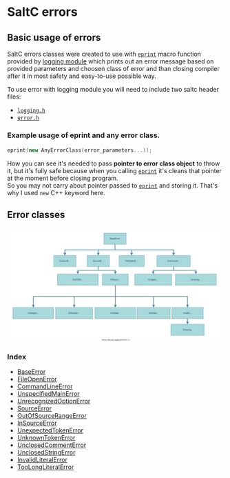 # SaltC errors

## Basic usage of errors
SaltC errors classes were created to use with [`eprint`]() macro function provided by
    [logging module]() which prints out an error message based on provided parameters and choosen class of error and than closing compiler after it in most safety and easy-to-use possible way.

To use error with logging module you will need to include two saltc header files:
+ [`logging.h`]()
+ [`error.h`]()

### **Example usage of eprint and any error class.**
```cpp
eprint(new AnyErrorClass(error_parameters...));
```

How you can see it's needed to pass **pointer to error class object** to throw it,
    but it's fully safe because when you calling [`eprint`]() it's cleans that pointer at the moment before closing program.<br>
    So you may not carry about pointer passed to [`eprint`]() and storing it. That's why I used `new` C++ keyword here.


## Error classes
![Error classes diagram](../__assets__/errors.drawio.svg)

### **Index**
+ [BaseError](./errors/BaseError.md)
+ [FileOpenError](./errors/FileOpenError.md)
+ [CommandLineError](./errors/CommandLineError.md)
+ [UnspecifiedMainError](./errors/UnspecifiedMainError.md)
+ [UnrecognizedOptionError](./errors/UnrecognizedOptionError.md)
+ [SourceError](./errors/SourceError.md)
+ [OutOfSourceRangeError](./errors/OutOfSourceRangeError.md)
+ [InSourceError](./errors/InSourceError.md)
+ [UnexpectedTokenError](./errors/UnexpectedTokenError.md)
+ [UnknownTokenError](./errors/UnknownTokenError.md)
+ [UnclosedCommentError](./errors/UnclosedCommentError.md)
+ [UnclosedStringError](./errors/UnclosedStringError.md)
+ [InvalidLiteralError](./errors/InvalidLiteralError.md)
+ [TooLongLiteralError](./errors/TooLongLiteralError.md)
